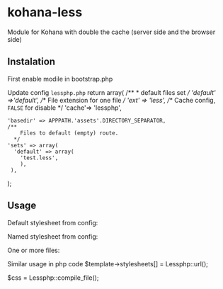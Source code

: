 kohana-less
===========

Module for Kohana with double the cache (server side and the browser side)

Instalation
-----------
First enable modile in bootstrap.php

Update config ``lessphp.php``
  return array(
    /**
      * default files set
      */
    'default' =>'default',
    /**
      File extension for one file
      */
    'ext' => 'less',
    /**
      Cache config, `FALSE` for disable
      */
    'cache'=> 'lessphp',
    
    'basedir' => APPPATH.'assets'.DIRECTORY_SEPARATOR,
    /**
        Files to default (empty) route.
      */
    'sets' => array(
      'default' => array(
        'test.less',
        ),
     ),
  );

Usage
-----

Default stylesheet from config:
  <?=Lessphp::style()?>
  
Named stylesheet from config:
  <?=Lessphp::style('config set name')?>
  
One or more files:
  <?=Lessphp::style('file.less')?>
  <?=Lessphp::style(Array('file.less','file.less'))?>
  
  
Similar usage in php code
  $template->stylesheets[] = Lessphp::url();
  
  $css = Lessphp::compile_file();
